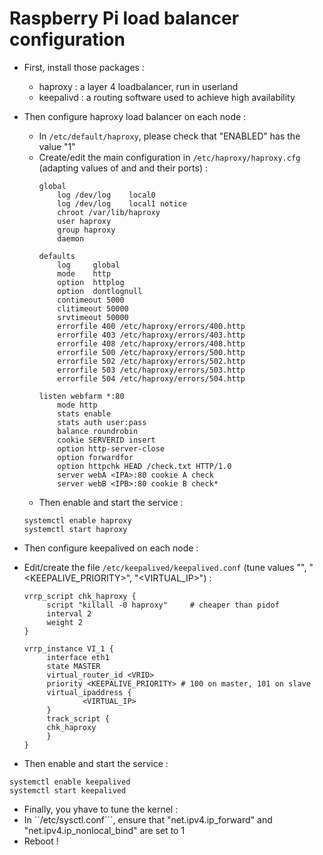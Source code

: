 # Raspberry Pi load balancer configuration

* First, install those packages :
  * haproxy : a layer 4 loadbalancer, run in userland
  * keepalivd : a routing software used to achieve high availability

* Then configure haproxy load balancer on each node :
  * In ```/etc/default/haproxy```, please check that "ENABLED" has the value "1"
  * Create/edit the main configuration in ```/etc/haproxy/haproxy.cfg``` (adapting values of <IPA> and <IPB> and their ports) :
    ```
    global
        log /dev/log    local0
        log /dev/log    local1 notice
        chroot /var/lib/haproxy
        user haproxy
        group haproxy
        daemon

    defaults
        log     global
        mode    http
        option  httplog
        option  dontlognull
        contimeout 5000
        clitimeout 50000
        srvtimeout 50000
        errorfile 400 /etc/haproxy/errors/400.http
        errorfile 403 /etc/haproxy/errors/403.http
        errorfile 408 /etc/haproxy/errors/408.http
        errorfile 500 /etc/haproxy/errors/500.http
        errorfile 502 /etc/haproxy/errors/502.http
        errorfile 503 /etc/haproxy/errors/503.http
        errorfile 504 /etc/haproxy/errors/504.http

    listen webfarm *:80
        mode http
        stats enable
        stats auth user:pass
        balance roundrobin
        cookie SERVERID insert
        option http-server-close
        option forwardfor
        option httpchk HEAD /check.txt HTTP/1.0
        server webA <IPA>:80 cookie A check
        server webB <IPB>:80 cookie B check*
    ```
  * Then enable and start the service :
   ```
   systemctl enable haproxy
   systemctl start haproxy
   ```
* Then configure keepalived on each node :
 * Edit/create the file ```/etc/keepalived/keepalived.conf``` (tune values "<VRID>", "<KEEPALIVE_PRIORITY>", "<VIRTUAL_IP>") :
   ```
   vrrp_script chk_haproxy {
        script "killall -0 haproxy"     # cheaper than pidof
        interval 2
        weight 2
   }
   
   vrrp_instance VI_1 {
        interface eth1
        state MASTER
        virtual_router_id <VRID>
        priority <KEEPALIVE_PRIORITY> # 100 on master, 101 on slave
        virtual_ipaddress {
                <VIRTUAL_IP>
        }
        track_script {
        chk_haproxy
        }
   }
   ```
  * Then enable and start the service :
   ```
   systemctl enable keepalived
   systemctl start keepalived
   ```
* Finally, you yhave to tune the kernel :
 * In ``/etc/sysctl.conf```, ensure that "net.ipv4.ip_forward" and "net.ipv4.ip_nonlocal_bind" are set to 1
 * Reboot !
